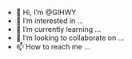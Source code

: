 - 👋 Hi, I’m @GIHWY
- 👀 I’m interested in ...
- 🌱 I’m currently learning ...
- 💞️ I’m looking to collaborate on ...
- 📫 How to reach me ...

<!---
GIHWY/GIHWY is a ✨ special ✨ repository because its `README.md` (this file) appears on your GitHub profile.
You can click the Preview link to take a look at your changes.
--->
